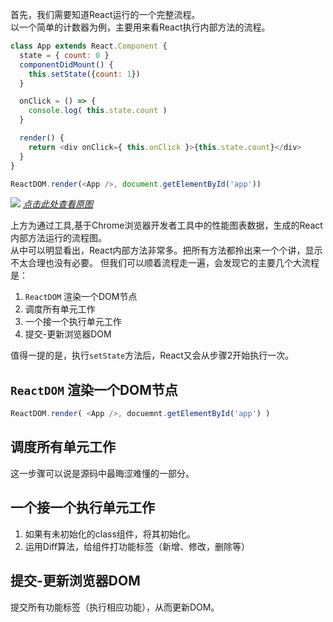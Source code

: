 首先，我们需要知道React运行的一个完整流程。  
以一个简单的计数器为例，主要用来看React执行内部方法的流程。
```js
class App extends React.Component {
  state = { count: 0 }
  componentDidMount() {
    this.setState({count: 1})
  }

  onClick = () => {
    console.log( this.state.count )
  }

  render() {
    return <div onClick={ this.onClick }>{this.state.count}</div>
  }
}

ReactDOM.render(<App />, document.getElementById('app'))
```

![](https://terry-su.github.io/CDN/images/how-react-works/setState-and-on-click_mini.png)
*[点击此处查看原图](https://terry-su.github.io/CDN/images/how-react-works/setState-and-on-click.png)*

上方为通过工具,基于Chrome浏览器开发者工具中的性能图表数据，生成的React内部方法运行的流程图。   
从中可以明显看出，React内部方法非常多。把所有方法都拎出来一个个讲，显示不太合理也没有必要。 但我们可以顺着流程走一遍，会发现它的主要几个大流程是：
1. `ReactDOM` 渲染一个DOM节点
2. 调度所有单元工作
3. 一个接一个执行单元工作
4. 提交-更新浏览器DOM

值得一提的是，执行`setState`方法后，React又会从步骤2开始执行一次。


##  `ReactDOM` 渲染一个DOM节点
```js
ReactDOM.render( <App />, docuemnt.getElementById('app') )
```

## 调度所有单元工作
这一步骤可以说是源码中最晦涩难懂的一部分。


## 一个接一个执行单元工作
1. 如果有未初始化的class组件，将其初始化。
2. 运用Diff算法，给组件打功能标签（新增、修改，删除等）

## 提交-更新浏览器DOM
提交所有功能标签（执行相应功能），从而更新DOM。